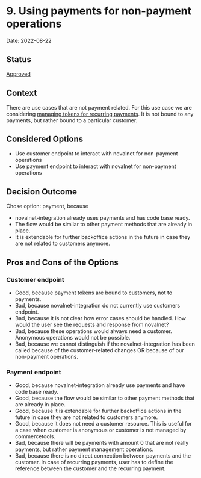 # 9. Using payments for non-payment operations

Date: 2022-08-22

## Status

[Approved](https://github.com/commercetools/commercetools-novalnet-integration/pull/1004)

## Context

There are use cases that are not payment related. For this use case we are considering [managing tokens for recurring payments](https://docs.novalnet.com/online-payments/tokenization/managing-tokens). It is not bound to any payments, but rather bound to a particular customer.

## Considered Options
- Use customer endpoint to interact with novalnet for non-payment operations 
- Use payment endpoint to interact with novalnet for non-payment operations

## Decision Outcome
Chose option: payment, because
- novalnet-integration already uses payments and has code base ready.
- The flow would be similar to other payment methods that are already in place.
- It is extendable for further backoffice actions in the future in case they are not related to customers anymore.

## Pros and Cons of the Options
### Customer endpoint
- Good, because payment tokens are bound to customers, not to payments.
- Bad, because novalnet-integration do not currently use customers endpoint.
- Bad, because it is not clear how error cases should be handled. How would the user see the requests and response from novalnet?
- Bad, because these operations would always need a customer. Anonymous operations would not be possible.
- Bad, because we cannot distinguish if the novalnet-integration has been called because of the customer-related changes OR because of our non-payment operations.


### Payment endpoint
- Good, because novalnet-integration already use payments and have code base ready.
- Good, because the flow would be similar to other payment methods that are already in place.
- Good, because it is extendable for further backoffice actions in the future in case they are not related to customers anymore.
- Good, because it does not need a customer resource. This is useful for a case when customer is anonymous or customer is not managed by commercetools. 
- Bad, because there will be payments with amount 0 that are not really payments, but rather payment management operations.
- Bad, because there is no direct connection between payments and the customer. In case of recurring payments, user has to define the reference between the customer and the recurring payment.
